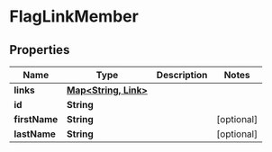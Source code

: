 

# FlagLinkMember


## Properties

| Name | Type | Description | Notes |
|------------ | ------------- | ------------- | -------------|
|**links** | [**Map&lt;String, Link&gt;**](Link.md) |  |  |
|**id** | **String** |  |  |
|**firstName** | **String** |  |  [optional] |
|**lastName** | **String** |  |  [optional] |



